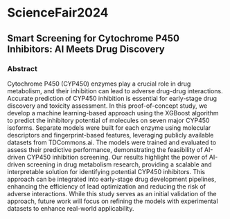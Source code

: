 # ScienceFair2024

## Smart Screening for Cytochrome P450 Inhibitors: AI Meets Drug Discovery

### Abstract  
Cytochrome P450 (CYP450) enzymes play a crucial role in drug metabolism, and their inhibition can lead to adverse drug-drug interactions. Accurate prediction of CYP450 inhibition is essential for early-stage drug discovery and toxicity assessment. In this proof-of-concept study, we develop a machine learning-based approach using the XGBoost algorithm to predict the inhibitory potential of molecules on seven major CYP450 isoforms. Separate models were built for each enzyme using molecular descriptors and fingerprint-based features, leveraging publicly available datasets from TDCommons.ai. The models were trained and evaluated to assess their predictive performance, demonstrating the feasibility of AI-driven CYP450 inhibition screening. Our results highlight the power of AI-driven screening in drug metabolism research, providing a scalable and interpretable solution for identifying potential CYP450 inhibitors. This approach can be integrated into early-stage drug development pipelines, enhancing the efficiency of lead optimization and reducing the risk of adverse interactions. While this study serves as an initial validation of the approach, future work will focus on refining the models with experimental datasets to enhance real-world applicability.  

